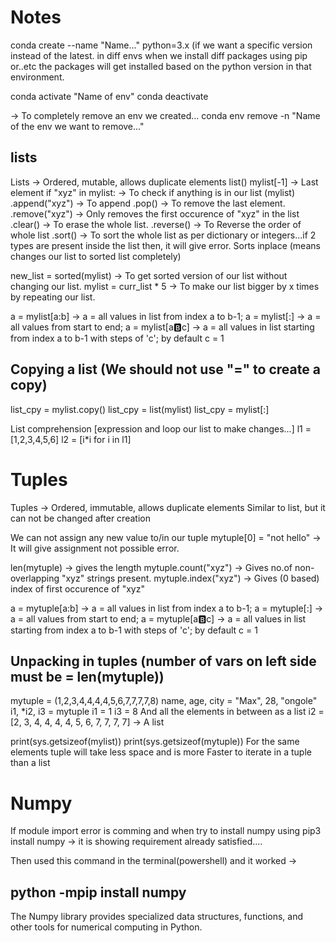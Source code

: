# Notes

conda create --name "Name..." python=3.x  (if we want a specific version instead of the latest.
in diff envs when we install diff packages using pip or..etc the packages will get installed based on the python version in that environment.

conda activate "Name of env"
conda deactivate

-> To completely remove an env we created...
conda env remove -n "Name of the env we want to remove..."

## lists

Lists -> Ordered, mutable, allows duplicate elements
list()
mylist[-1] -> Last element
if "xyz" in mylist: -> To check if anything is in our list (mylist)
.append("xyz") -> To append
.pop() -> To remove the last element.
.remove("xyz") -> Only removes the first occurence of "xyz" in the list
.clear()  -> To erase the whole list.
.reverse() -> To Reverse the order of whole list
.sort()  -> To sort the whole list as per dictionary or integers...if 2 types
            are present inside the list then, it will give error.
            Sorts inplace (means changes our list to sorted list completely)

new_list = sorted(mylist) -> To get sorted version of our list without changing our list.
mylist = curr_list * 5    -> To make our list bigger by x times by repeating our list.

a = mylist[a:b]  -> a = all values in list from index a to b-1;
a = mylist[:]    -> a = all values from start to end;
a = mylist[a:b:c] -> a = all values in list starting from index a to b-1 with steps of 'c'; by default c = 1

## Copying a list (We should not use "=" to create a copy)

list_cpy = mylist.copy()
list_cpy = list(mylist)
list_cpy = mylist[:]

List comprehension [expression and loop our list to make changes...]
l1 = [1,2,3,4,5,6]
l2 = [i*i for i in l1]

# Tuples

Tuples -> Ordered, immutable, allows duplicate elements
Similar to list, but it can not be changed after creation

We can not assign any new value to/in our tuple
mytuple[0] = "not hello" -> It will give assignment not possible error.

len(mytuple) -> gives the length
mytuple.count("xyz") -> Gives no.of non-overlapping "xyz" strings present.
mytuple.index("xyz") -> Gives (0 based) index of first occurence of "xyz"

a = mytuple[a:b]  -> a = all values in list from index a to b-1;
a = mytuple[:]    -> a = all values from start to end;
a = mytuple[a:b:c] -> a = all values in list starting from index a to b-1 with steps of 'c'; by default c = 1

## Unpacking in tuples (number of vars on left side must be = len(mytuple))

mytuple = (1,2,3,4,4,4,4,5,6,7,7,7,7,8)
name, age, city = "Max", 28, "ongole"
i1, *i2, i3 = mytuple
i1 = 1
i3 = 8
And all the elements in between as a list
i2 = [2, 3, 4, 4, 4, 4, 5, 6, 7, 7, 7, 7] -> A list

print(sys.getsizeof(mylist))
print(sys.getsizeof(mytuple))
For the same elements tuple will take less space and is more
Faster to iterate in a tuple than a list

# Numpy

If module import error is comming and
when try to install numpy using
pip3 install numpy   -> it is showing
requirement already satisfied....

Then used this command in the terminal(powershell) and it worked ->

## python -mpip install numpy

The Numpy library provides specialized data structures, functions, and other tools for numerical computing in Python.


